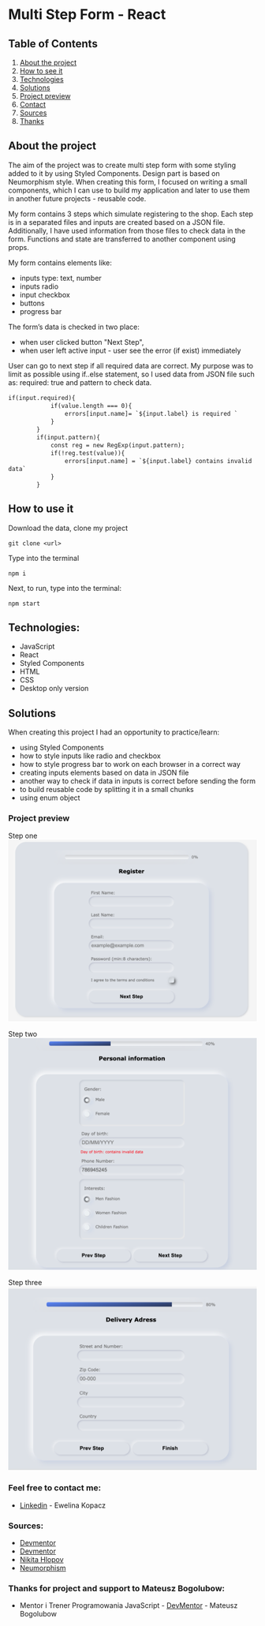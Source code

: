 # Multi Step Form - React

## Table of Contents
1. [About the project](#about-the-project)
2. [How to see it](#how-to-use-it)
3. [Technologies](#technologies)
4. [Solutions](#solutions)
5. [Project preview](#project-preview)
6. [Contact](#feel-free-to-contact-me)
7. [Sources](#sources)
8. [Thanks](#thanks-for-project-and-support-to-Mateusz-Bogolubow)

## About the project
The aim of the project was to create multi step form with some styling added to it by using Styled Components. Design part is based on Neumorphism style. When creating this form, I focused on writing a small components, which I can use to build my application and later to use them in another future projects - reusable code.

My form contains 3 steps which simulate registering to the shop. Each step is in a separated files and inputs are created based on a JSON file. Additionally, I have used information from those files to check data in the form. Functions and state are transferred to another component using props.

My form contains elements like:
* inputs type: text, number
* inputs radio
* input checkbox
* buttons
* progress bar

The form’s data is checked in two place:
* when user clicked button "Next Step",
* when user left active input - user see the error (if exist) immediately

User can go to next step if all required data are correct. My purpose was to limit as possible using if..else statement, so I used data from JSON file such as: required: true and pattern to check data.

```
if(input.required){
            if(value.length === 0){
                errors[input.name]= `${input.label} is required `
            }
        }
        if(input.pattern){
            const reg = new RegExp(input.pattern);
            if(!reg.test(value)){
                errors[input.name] = `${input.label} contains invalid data`
            }
        }
```


## How to use it
Download the data, clone my project
```
git clone <url>
```

Type into the terminal
```
npm i
```

Next, to run, type into the terminal:
```
npm start
```

## Technologies:
* JavaScript
* React
* Styled Components
* HTML
* CSS
* Desktop only version


## Solutions
When creating this project I had an opportunity to practice/learn:
* using Styled Components
* how to style inputs like radio and checkbox
* how to style progress bar to work on each browser in a correct way
* creating inputs elements based on data in JSON file
* another way to check if data in inputs is correct before sending the form
* to build reusable code by splitting it in a small chunks
* using enum object


### Project preview
Step one
![Project-preview](./preview/screen1.png)

Step two
![Project-preview](./preview/screen2.png)

Step three
![Project-preview](./preview/screen3.png)


### Feel free to contact me:
* [Linkedin](https://www.linkedin.com/in/ewelina-kopacz-929559100/) - Ewelina Kopacz


### Sources:
* [Devmentor](https://devmentor.pl/b/mniej-instrukcji-warunkowych)
* [Devmentor](https://devmentor.pl/b/walidacja-formularza-w-javascript)
* [Nikita Hlopov](https://nikitahl.com/progress-bar-css)
* [Neumorphism](https://neumorphism.io/#1251af)

### Thanks for project and support to Mateusz Bogolubow:
* Mentor i Trener Programowania JavaScript - [DevMentor](https://devmentor.pl/) - Mateusz Bogolubow
